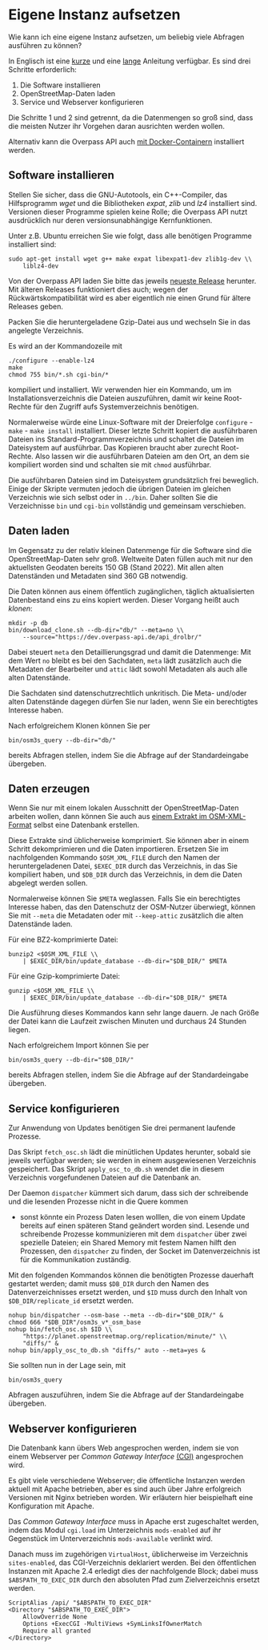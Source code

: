 Eigene Instanz aufsetzen
========================

Wie kann ich eine eigene Instanz aufsetzen,
um beliebig viele Abfragen ausführen zu können?

In Englisch ist eine [kurze](https://overpass-api.de/no_frills.html) und eine [lange](https://overpass-api.de/full_installation.html) Anleitung verfügbar.
Es sind drei Schritte erforderlich:

1. Die Software installieren
2. OpenStreetMap-Daten laden
3. Service und Webserver konfigurieren

Die Schritte 1 und 2 sind getrennt,
da die Datenmengen so groß sind,
dass die meisten Nutzer ihr Vorgehen daran ausrichten werden wollen.

Alternativ kann die Overpass API auch [mit Docker-Containern](https://github.com/drolbr/docker-overpass) installiert werden.

## Software installieren

Stellen Sie sicher, dass die GNU-Autotools, ein C++-Compiler, das Hilfsprogramm _wget_ und die Bibliotheken _expat_, _zlib_ und _lz4_ installiert sind.
Versionen dieser Programme spielen keine Rolle;
die Overpass API nutzt ausdrücklich nur deren versionsunabhängige Kernfunktionen.

Unter z.B. Ubuntu erreichen Sie wie folgt, dass alle benötigen Programme installiert sind:

    sudo apt-get install wget g++ make expat libexpat1-dev zlib1g-dev \\
        liblz4-dev

Von der Overpass API laden Sie bitte das jeweils [neueste Release](https://dev.overpass-api.de/releases/) herunter.
Mit älteren Releases funktioniert dies auch;
wegen der Rückwärtskompatibilität wird es aber eigentlich nie einen Grund für ältere Releases geben.

Packen Sie die heruntergeladene Gzip-Datei aus und wechseln Sie in das angelegte Verzeichnis.

Es wird an der Kommandozeile mit

    ./configure --enable-lz4
    make
    chmod 755 bin/*.sh cgi-bin/*

kompiliert und installiert.
Wir verwenden hier ein Kommando, um im Installationsverzeichnis die Dateien auszuführen,
damit wir keine Root-Rechte für den Zugriff aufs Systemverzeichnis benötigen.

Normalerweise würde eine Linux-Software mit der Dreierfolge `configure` - `make` - `make install` installiert.
Dieser letzte Schritt kopiert die ausführbaren Dateien ins Standard-Programmverzeichnis
und schaltet die Dateien im Dateisystem auf ausführbar.
Das Kopieren braucht aber zurecht Root-Rechte.
Also lassen wir die ausführbaren Dateien am den Ort,
an dem sie kompiliert worden sind
und schalten sie mit `chmod` ausführbar.

Die ausführbaren Dateien sind im Dateisystem grundsätzlich frei beweglich.
Einige der Skripte vermuten jedoch die übrigen Dateien im gleichen Verzeichnis wie sich selbst oder in `../bin`.
Daher sollten Sie die Verzeichnisse `bin` und `cgi-bin` vollständig und gemeinsam verschieben.

## Daten laden

Im Gegensatz zu der relativ kleinen Datenmenge für die Software sind die OpenStreetMap-Daten sehr groß.
Weltweite Daten füllen auch mit nur den aktuellsten Geodaten bereits 150 GB (Stand 2022).
Mit allen alten Datenständen und Metadaten sind 360 GB notwendig.

Die Daten können aus einem öffentlich zugänglichen, täglich aktualisierten Datenbestand eins zu eins kopiert werden.
Dieser Vorgang heißt auch _klonen_:

    mkdir -p db
    bin/download_clone.sh --db-dir="db/" --meta=no \\
        --source="https://dev.overpass-api.de/api_drolbr/"

Dabei steuert `meta` den Detaillierungsgrad und damit die Datenmenge:
Mit dem Wert `no` bleibt es bei den Sachdaten,
`meta` lädt zusätzlich auch die Metadaten der Bearbeiter
und `attic` lädt sowohl Metadaten als auch alle alten Datenstände.

Die Sachdaten sind datenschutzrechtlich unkritisch.
Die Meta- und/oder alten Datenstände dagegen dürfen Sie nur laden,
wenn Sie ein berechtigtes Interesse haben.

Nach erfolgreichem Klonen können Sie per

    bin/osm3s_query --db-dir="db/"

bereits Abfragen stellen, indem Sie die Abfrage auf der Standardeingabe übergeben.

## Daten erzeugen

Wenn Sie nur mit einem lokalen Ausschnitt der OpenStreetMap-Daten arbeiten wollen,
dann können Sie auch aus [einem Extrakt im OSM-XML-Format](https://download.geofabrik.de) selbst eine Datenbank erstellen.

Diese Extrakte sind üblicherweise komprimiert.
Sie können aber in einem Schritt dekomprimieren und die Daten importieren.
Ersetzen Sie im nachfolgenden Kommando `$OSM_XML_FILE` durch den Namen der heruntergeladenen Datei,
`$EXEC_DIR` durch das Verzeichnis, in das Sie kompiliert haben,
und `$DB_DIR` durch das Verzeichnis, in dem die Daten abgelegt werden sollen.

Normalerweise können Sie `$META` weglassen.
Falls Sie ein berechtigtes Interesse haben, das den Datenschutz der OSM-Nutzer überwiegt,
können Sie mit `--meta` die Metadaten oder mit `--keep-attic` zusätzlich die alten Datenstände laden.

Für eine BZ2-komprimierte Datei:

    bunzip2 <$OSM_XML_FILE \\
        | $EXEC_DIR/bin/update_database --db-dir="$DB_DIR/" $META

Für eine Gzip-komprimierte Datei:

    gunzip <$OSM_XML_FILE \\
        | $EXEC_DIR/bin/update_database --db-dir="$DB_DIR/" $META

Die Ausführung dieses Kommandos kann sehr lange dauern.
Je nach Größe der Datei kann die Laufzeit zwischen Minuten und durchaus 24 Stunden liegen.

Nach erfolgreichem Import können Sie per

    bin/osm3s_query --db-dir="$DB_DIR/"

bereits Abfragen stellen, indem Sie die Abfrage auf der Standardeingabe übergeben.

## Service konfigurieren

Zur Anwendung von Updates benötigen Sie drei permanent laufende Prozesse.

Das Skript `fetch_osc.sh` lädt die minütlichen Updates herunter,
sobald sie jeweils verfügbar werden;
sie werden in einem ausgewiesenen Verzeichnis gespeichert.
Das Skript `apply_osc_to_db.sh` wendet die in diesem Verzeichnis vorgefundenen Dateien auf die Datenbank an.

Der Daemon `dispatcher` kümmert sich darum,
dass sich der schreibende und die lesenden Prozesse nicht in die Quere kommen
- sonst könnte ein Prozess Daten lesen wolllen,
die von einem Update bereits auf einen späteren Stand geändert worden sind.
Lesende und schreibende Prozesse kommunizieren mit dem `dispatcher` über zwei spezielle Dateien;
ein Shared Memory mit festem Namen hilft den Prozessen, den `dispatcher` zu finden,
der Socket im Datenverzeichnis ist für die Kommunikation zuständig.

Mit den folgenden Kommandos können die benötigten Prozesse dauerhaft gestartet werden;
damit muss `$DB_DIR` durch den Namen des Datenverzeichnisses ersetzt werden,
und `$ID` muss durch den Inhalt von `$DB_DIR/replicate_id` ersetzt werden.

    nohup bin/dispatcher --osm-base --meta --db-dir="$DB_DIR/" &
    chmod 666 "$DB_DIR"/osm3s_v*_osm_base
    nohup bin/fetch_osc.sh $ID \\
        "https://planet.openstreetmap.org/replication/minute/" \\
        "diffs/" &
    nohup bin/apply_osc_to_db.sh "diffs/" auto --meta=yes &

Sie sollten nun in der Lage sein, mit

    bin/osm3s_query

Abfragen auszuführen, indem Sie die Abfrage auf der Standardeingabe übergeben.

## Webserver konfigurieren

Die Datenbank kann übers Web angesprochen werden,
indem sie von einem Webserver per _Common Gateway Interface_ [(CGI)](https://de.wikipedia.org/wiki/Common_Gateway_Interface) angesprochen wird.

Es gibt viele verschiedene Webserver;
die öffentliche Instanzen werden aktuell mit Apache betrieben,
aber es sind auch über Jahre erfolgreich Versionen mit Nginx betrieben worden.
Wir erläutern hier beispielhaft eine Konfiguration mit Apache.

Das _Common Gateway Interface_ muss in Apache erst zugeschaltet werden,
indem das Modul `cgi.load` im Unterzeichnis `mods-enabled` auf ihr Gegenstück im Unterverzeichnis `mods-available` verlinkt wird.

Danach muss im zugehörigen `VirtualHost`,
üblicherweise im Verzeichnis `sites-enabled`,
das CGI-Verzeichnis deklariert werden.
Bei den öffentlichen Instanzen mit Apache 2.4 erledigt dies der nachfolgende Block;
dabei muss `$ABSPATH_TO_EXEC_DIR` durch den absoluten Pfad zum Zielverzeichnis ersetzt werden.

    ScriptAlias /api/ "$ABSPATH_TO_EXEC_DIR"
    <Directory "$ABSPATH_TO_EXEC_DIR">
        AllowOverride None
        Options +ExecCGI -MultiViews +SymLinksIfOwnerMatch
        Require all granted
    </Directory>
